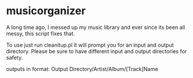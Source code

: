 # musicorganizer
A long time ago, I messed up my music library and ever since its been all messy, this script fixes that.

To use just run cleanitup.pl it will prompt you for an input and output directory.
Please be sure to have different input and output directories for safety.

outputs in format:
Output Directory/Artist/Album/[Track]Name
